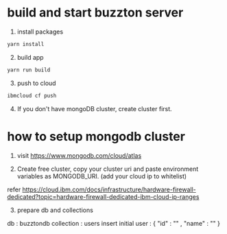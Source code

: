 # build and start buzzton server

1. install packages

```bash
yarn install
```

2. build app

```bash
yarn run build
```

3. push to cloud

```bash
ibmcloud cf push
```

4. If you don't have mongoDB cluster, create cluster first.


# how to setup mongodb cluster

1. visit https://www.mongodb.com/cloud/atlas

2. Create free cluster, copy your cluster uri and paste environment variables as MONGODB_URI.
 (add your cloud ip to whitelist)

refer https://cloud.ibm.com/docs/infrastructure/hardware-firewall-dedicated?topic=hardware-firewall-dedicated-ibm-cloud-ip-ranges

3. prepare db and collections

db : buzztondb
collection : users
 insert initial user : { "id" : "<user id>" , "name" : "<user name>" }

